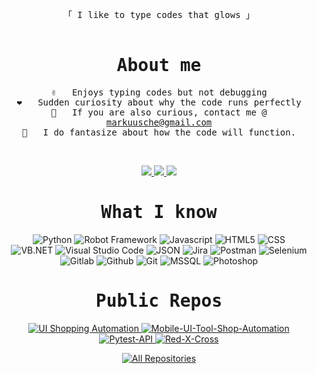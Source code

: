 <p align="center"> 
  <samp>
    <br>
    「 I like to type codes that glows 」
    <br>
    <br>
  </samp>
</p>




 <h1 align="center">
 <samp>About me 
         
 </h1>
 </samp>


<p align="center">
  <samp>
    ✌️ &emsp; Enjoys typing codes but not debugging <br/>
    ❤️ &emsp; Sudden curiosity about why the code runs perfectly <br/>
    📧 &emsp; If you are also curious, contact me @ <a href="mailto:markuusche@gmail.com">markuusche@gmail.com</a><br/>
    💬 &emsp; I do fantasize about how the code will function.
  </samp>
</p>
<br />
<p align="center">
      <a href="https://www.linkedin.com/in/markuusche" target="_blank">
        <img src="https://img.shields.io/badge/LinkedIn-0088CC?style=for-the-badge&logo=linkedin&logoColor=white" />
      </a>
      <a href="https://facebook.com/dhunesdjiz" target="_blank">
        <img src="https://img.shields.io/badge/Facebook-0078d7?&style=for-the-badge&logo=facebook&logoColor=white" />
      </a>
      <a href="https://t.me/gloofo" target="_blank">
        <img src="https://img.shields.io/badge/Telegram-0088CC?&style=for-the-badge&logo=telegram&logoColor=white" />
      </a> 
</p>
<h1 align="center"> <samp>What I know</samp></h1>

  
<p align="center">
  <img src="https://img.shields.io/badge/Python-FFD43B?style=for-the-badge&logo=python&logoColor=blue" alt="Python">
  <img src="https://img.shields.io/badge/Robot_Framework-3C8900?style=for-the-badge&logo=robotframework&logoColor=white" alt="Robot Framework">
  <img src="https://img.shields.io/badge/Javascript-F0DB4F?style=for-the-badge&logo=Javascript&logoColor=black" alt="Javascript">
  <img src="https://img.shields.io/badge/HTML 5-F05032?style=for-the-badge&logo=html5&logoColor=white" alt="HTML5">
  <img src="https://img.shields.io/badge/CSS-1572B6?style=for-the-badge&logo=css3&logoColor=white" alt="CSS">
 <br>
  <img src="https://img.shields.io/badge/VB.NET-593D88?style=for-the-badge&logo=visual%20studio&logoColor=white" alt="VB.NET">
  <img src="https://img.shields.io/badge/VSCode-0078D4?style=for-the-badge&logo=visual%20studio%20code&logoColor=white" alt="Visual Studio Code">
  <img src="https://img.shields.io/badge/JSON-17202C?style=for-the-badge&logo=cypress&logoColor=white" alt="JSON">
  <img src="https://img.shields.io/badge/Jira-0078d7?style=for-the-badge&logo=jira&logoColor=white" alt="Jira">
  <img src="https://img.shields.io/badge/Postman-F05032?style=for-the-badge&logo=postman&logoColor=white" alt="Postman">
  <img src="https://img.shields.io/badge/Selenium-3C8900?style=for-the-badge&logo=selenium&logoColor=white" alt="Selenium">
  <br>
  <img src="https://img.shields.io/badge/Gitlab-F05032?style=for-the-badge&logo=gitlab&logoColor=white" alt="Gitlab">
  <img src="https://img.shields.io/badge/Github-FFFFFF?style=for-the-badge&logo=github&logoColor=black" alt="Github">
  <img src="https://img.shields.io/badge/Git-F05032?style=for-the-badge&logo=git&logoColor=white" alt="Git">
  <img src="https://img.shields.io/badge/MSSQL-593D88?style=for-the-badge&logo=Microsoft%20SQL%20Server&logoColor=white" alt="MSSQL">
  <img src="https://img.shields.io/badge/Photoshop-0078d7?style=for-the-badge&logo=Adobe%20Photoshop&logoColor=black" alt="Photoshop">
</p>


<h1 align="center"> <samp>Public Repos</samp></h1>
<p align="center">
  <a href="https://github.com/gloofo/UI-Shopping-Automation">
    <img src="https://github-readme-stats.vercel.app/api/pin/?username=gloofo&repo=UI-Shopping-Automation&border_color=0078d7&bg_color=0D1117&title_color=C9D1D9&text_color=8B949E&icon_color=0078d7" alt="UI Shopping Automation">
  </a>
  <a href="https://github.com/gloofo/Mobile-UI-Tool-Shop-Automation">
    <img src="https://github-readme-stats.vercel.app/api/pin/?username=gloofo&repo=Mobile-UI-Tool-Shop-Automation&border_color=0078d7&bg_color=0D1117&title_color=C9D1D9&text_color=8B949E&icon_color=0078d7" alt="Mobile-UI-Tool-Shop-Automation">
  </a>
  <a href="https://github.com/gloofo/Pytest-API">
    <img src="https://github-readme-stats.vercel.app/api/pin/?username=gloofo&repo=Pytest-API&border_color=0078d7&bg_color=0D1117&title_color=C9D1D9&text_color=8B949E&icon_color=0078d7" alt="Pytest-API">
  </a>
  <a href="https://github.com/gloofo/Red-X-Cross">
    <img src="https://github-readme-stats.vercel.app/api/pin/?username=gloofo&repo=Red-X-Cross&border_color=0078d7&bg_color=0D1117&title_color=C9D1D9&text_color=8B949E&icon_color=0078d7" alt="Red-X-Cross">
  </a>
</p>


<p align="center">
  <a href="https://github.com/gloofo?tab=repositories" target="_blank"><img alt="All Repositories" title="All Repositories" src="https://img.shields.io/badge/-All%20Repos-2962FF?style=for-the-badge&logo=koding&logoColor=white"/></a>
</p>


